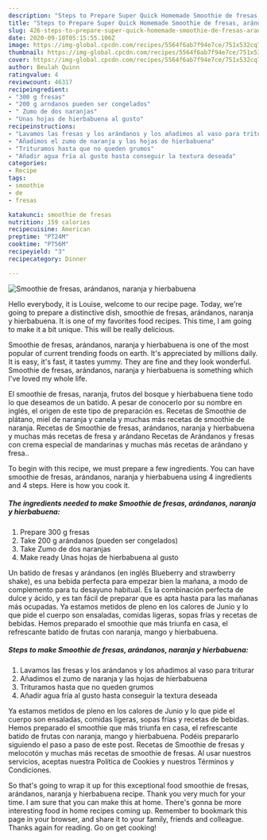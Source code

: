 ```yaml
---
description: "Steps to Prepare Super Quick Homemade Smoothie de fresas, arándanos, naranja y hierbabuena"
title: "Steps to Prepare Super Quick Homemade Smoothie de fresas, arándanos, naranja y hierbabuena"
slug: 426-steps-to-prepare-super-quick-homemade-smoothie-de-fresas-arandanos-naranja-y-hierbabuena
date: 2020-09-10T05:15:55.106Z
image: https://img-global.cpcdn.com/recipes/5564f6ab7f94e7ce/751x532cq70/smoothie-de-fresas-arandanos-naranja-y-hierbabuena-foto-principal.jpg
thumbnail: https://img-global.cpcdn.com/recipes/5564f6ab7f94e7ce/751x532cq70/smoothie-de-fresas-arandanos-naranja-y-hierbabuena-foto-principal.jpg
cover: https://img-global.cpcdn.com/recipes/5564f6ab7f94e7ce/751x532cq70/smoothie-de-fresas-arandanos-naranja-y-hierbabuena-foto-principal.jpg
author: Beulah Quinn
ratingvalue: 4
reviewcount: 46317
recipeingredient:
- "300 g fresas"
- "200 g arndanos pueden ser congelados"
- " Zumo de dos naranjas"
- "Unas hojas de hierbabuena al gusto"
recipeinstructions:
- "Lavamos las fresas y los arándanos y los añadimos al vaso para triturar"
- "Añadimos el zumo de naranja y las hojas de hierbabuena"
- "Trituramos hasta que no queden grumos"
- "Añadir agua fría al gusto hasta conseguir la textura deseada"
categories:
- Recipe
tags:
- smoothie
- de
- fresas

katakunci: smoothie de fresas 
nutrition: 159 calories
recipecuisine: American
preptime: "PT24M"
cooktime: "PT56M"
recipeyield: "3"
recipecategory: Dinner

---
```



![Smoothie de fresas, arándanos, naranja y hierbabuena](https://img-global.cpcdn.com/recipes/5564f6ab7f94e7ce/751x532cq70/smoothie-de-fresas-arandanos-naranja-y-hierbabuena-foto-principal.jpg)

Hello everybody, it is Louise, welcome to our recipe page. Today, we're going to prepare a distinctive dish, smoothie de fresas, arándanos, naranja y hierbabuena. It is one of my favorites food recipes. This time, I am going to make it a bit unique. This will be really delicious.

Smoothie de fresas, arándanos, naranja y hierbabuena is one of the most popular of current trending foods on earth. It's appreciated by millions daily. It is easy, it's fast, it tastes yummy. They are fine and they look wonderful. Smoothie de fresas, arándanos, naranja y hierbabuena is something which I've loved my whole life.

El smoothie de fresas, naranja, frutos del bosque y hierbabuena tiene todo lo que deseamos de un batido. A pesar de conocerlo por su nombre en inglés, el origen de este tipo de preparación es. Recetas de Smoothie de plátano, miel de naranja y canela y muchas más recetas de smoothie de naranja. Recetas de Smoothie de fresas, arándanos, naranja y hierbabuena y muchas más recetas de fresa y arándano Recetas de Arándanos y fresas con crema especial de mandarinas y muchas más recetas de arándano y fresa..


To begin with this recipe, we must prepare a few ingredients. You can have smoothie de fresas, arándanos, naranja y hierbabuena using 4 ingredients and 4 steps. Here is how you cook it.

<!--inarticleads1-->

##### The ingredients needed to make Smoothie de fresas, arándanos, naranja y hierbabuena:

1. Prepare 300 g fresas
1. Take 200 g arándanos (pueden ser congelados)
1. Take  Zumo de dos naranjas
1. Make ready Unas hojas de hierbabuena al gusto


Un batido de fresas y arándanos (en inglés Blueberry and strawberry shake), es una bebida perfecta para empezar bien la mañana, a modo de complemento para tu desayuno habitual. Es la combinación perfecta de dulce y ácido, y es tan fácil de preparar que es apta hasta para las mañanas más ocupadas. Ya estamos metidos de pleno en los calores de Junio y lo que pide el cuerpo son ensaladas, comidas ligeras, sopas frías y recetas de bebidas. Hemos preparado el smoothie que más triunfa en casa, el refrescante batido de frutas con naranja, mango y hierbabuena. 

<!--inarticleads2-->

##### Steps to make Smoothie de fresas, arándanos, naranja y hierbabuena:

1. Lavamos las fresas y los arándanos y los añadimos al vaso para triturar
1. Añadimos el zumo de naranja y las hojas de hierbabuena
1. Trituramos hasta que no queden grumos
1. Añadir agua fría al gusto hasta conseguir la textura deseada


Ya estamos metidos de pleno en los calores de Junio y lo que pide el cuerpo son ensaladas, comidas ligeras, sopas frías y recetas de bebidas. Hemos preparado el smoothie que más triunfa en casa, el refrescante batido de frutas con naranja, mango y hierbabuena. Podéis prepararlo siguiendo el paso a paso de este post. Recetas de Smoothie de fresas y melocotón y muchas más recetas de smoothie de fresas. Al usar nuestros servicios, aceptas nuestra Política de Cookies y nuestros Términos y Condiciones. 

So that's going to wrap it up for this exceptional food smoothie de fresas, arándanos, naranja y hierbabuena recipe. Thank you very much for your time. I am sure that you can make this at home. There's gonna be more interesting food in home recipes coming up. Remember to bookmark this page in your browser, and share it to your family, friends and colleague. Thanks again for reading. Go on get cooking!
